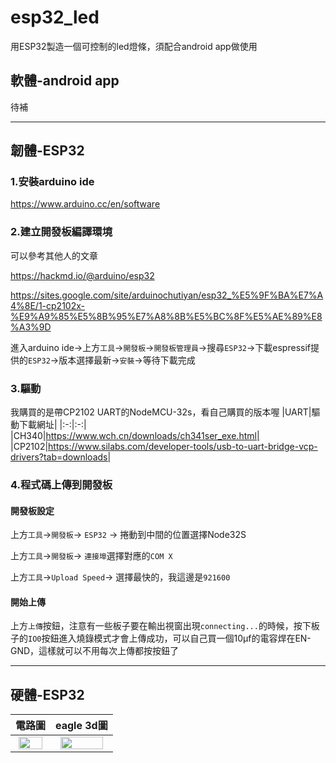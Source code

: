 # esp32_led
用ESP32製造一個可控制的led燈條，須配合android app做使用

## 軟體-android app

待補

---

## 韌體-ESP32

### 1.安裝arduino ide

https://www.arduino.cc/en/software

### 2.建立開發板編譯環境

可以參考其他人的文章

https://hackmd.io/@arduino/esp32

https://sites.google.com/site/arduinochutiyan/esp32_%E5%9F%BA%E7%A4%8E/1-cp2102x-%E9%A9%85%E5%8B%95%E7%A8%8B%E5%BC%8F%E5%AE%89%E8%A3%9D

進入arduino ide->上方`工具`->`開發板`->`開發板管理員`->搜尋`ESP32`->下載espressif提供的`ESP32`->版本選擇最新->`安裝`->等待下載完成

### 3.驅動
我購買的是帶CP2102 UART的NodeMCU-32s，看自己購買的版本喔
|UART|驅動下載網址|
|:-:|:-:|
|CH340|https://www.wch.cn/downloads/ch341ser_exe.html|
|CP2102|https://www.silabs.com/developer-tools/usb-to-uart-bridge-vcp-drivers?tab=downloads|

### 4.程式碼上傳到開發板

#### 開發板設定

上方`工具`->`開發板`-> `ESP32` -> 捲動到中間的位置選擇Node32S

上方`工具`->`開發板`-> `連接埠`選擇對應的`COM X`

上方`工具`->`Upload Speed`-> 選擇最快的，我這邊是`921600`

#### 開始上傳

上方`上傳`按鈕，注意有一些板子要在輸出視窗出現`connecting...`的時候，按下板子的`IO0`按鈕進入燒錄模式才會上傳成功，可以自己買一個10µf的電容焊在EN-GND，這樣就可以不用每次上傳都按按鈕了

---

## 硬體-ESP32

|電路圖|eagle 3d圖|
|:-:|:-:|
|<img src="https://user-images.githubusercontent.com/24865458/209184921-fefda4e8-f83a-4ead-a8e7-ffb5af8c9ecd.png" width="90%">|<img src="https://user-images.githubusercontent.com/24865458/209185310-f2b804c0-40cb-456e-8bad-e8ba2a46cf84.png" width="90%">|
